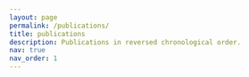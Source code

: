 ```yaml
---
layout: page
permalink: /publications/
title: publications
description: Publications in reversed chronological order.
nav: true
nav_order: 1
---
```


